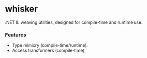 # whisker
.NET IL weaving utilities, designed for compile-time and runtime use.

### Features
* Type mimicry (compile-time/runtime).
* Access transformers (compile-time).